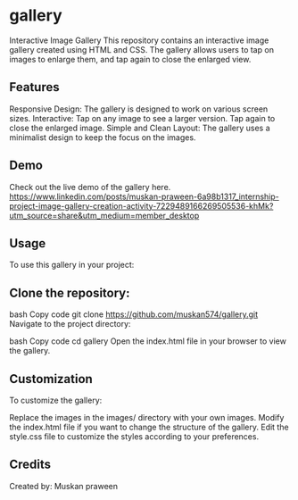 # gallery
Interactive Image Gallery This repository contains an interactive image gallery created using HTML and CSS. The gallery allows users to tap on images to enlarge them, and tap again to close the enlarged view.

## Features

Responsive Design: The gallery is designed to work on various screen sizes. Interactive: Tap on any image to see a larger version. Tap again to close the enlarged image. Simple and Clean Layout: The gallery uses a minimalist design to keep the focus on the images.

## Demo

Check out the live demo of the gallery here. https://www.linkedin.com/posts/muskan-praween-6a98b1317_internship-project-image-gallery-creation-activity-7229489166269505536-khMk?utm_source=share&utm_medium=member_desktop

## **Usage**

To use this gallery in your project:

## **Clone the repository:**

bash Copy code git clone https://github.com/muskan574/gallery.git Navigate to the project directory:

bash Copy code cd gallery Open the index.html file in your browser to view the gallery.

## **Customization**

To customize the gallery:

Replace the images in the images/ directory with your own images. Modify the index.html file if you want to change the structure of the gallery. Edit the style.css file to customize the styles according to your preferences.

## **Credits**

Created by: Muskan praween
